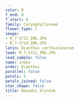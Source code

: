 ```yaml
---
color: R
f_end: 8
f_start: 6
family: Caryophyllaceae
flower_type: C
image:
- M_7-5711_IMG.JPG
- M_7-5714_IMG.JPG
latin: Dianthus carthusianorum
lead: M_7-5711_IMG.JPG
lead_sample: false
name: index
order: Dianthus
parallel: false
petals: 5
petals_joined: false
star_shape: false
title: Navadni klinček
---
```


